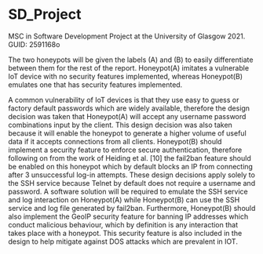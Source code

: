 # SD_Project
MSC in Software Development Project at the University of Glasgow 2021. 
GUID: 2591168o


The two honeypots will be given the labels (A) and (B) to easily differentiate between them for the rest of the report. Honeypot(A) imitates a vulnerable IoT device with no security features implemented, whereas Honeypot(B) emulates one that has security features implemented.

A common vulnerability of IoT devices is that they use easy to guess or factory default passwords which are widely available, therefore the design decision was taken that Honeypot(A) will accept any username password combinations input by the client. This design decision was also taken because it will enable the honeypot to generate a higher volume of useful data if it accepts connections from all clients. Honeypot(B) should implement a security feature to enforce secure authentication, therefore following on from the work of Heiding et al. [10] the fail2ban feature should be enabled on this honeypot which by default blocks an IP from connecting after 3 unsuccessful log-in attempts. These design decisions apply solely to the SSH service because Telnet by default does not require a username and password. A software solution will be required to emulate the SSH service and log interaction on Honeypot(A) while Honeypot(B) can use the SSH service and log file generated by fail2ban. Furthermore, Honeypot(B) should also implement the GeoIP security feature for banning IP addresses which conduct malicious behaviour, which by definition is any interaction that takes place with a honeypot. This security feature is also included in the design to help mitigate against DOS attacks which are prevalent in IOT.